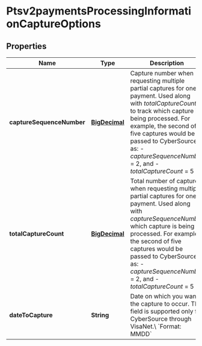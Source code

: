 
# Ptsv2paymentsProcessingInformationCaptureOptions

## Properties
Name | Type | Description | Notes
------------ | ------------- | ------------- | -------------
**captureSequenceNumber** | [**BigDecimal**](BigDecimal.md) | Capture number when requesting multiple partial captures for one payment. Used along with _totalCaptureCount_ to track which capture is being processed.  For example, the second of five captures would be passed to CyberSource as:   - _captureSequenceNumber_ &#x3D; 2, and   - _totalCaptureCount_ &#x3D; 5  |  [optional]
**totalCaptureCount** | [**BigDecimal**](BigDecimal.md) | Total number of captures when requesting multiple partial captures for one payment. Used along with _captureSequenceNumber_ which capture is being processed.  For example, the second of five captures would be passed to CyberSource as:   - _captureSequenceNumber_ &#x3D; 2, and   - _totalCaptureCount_ &#x3D; 5  |  [optional]
**dateToCapture** | **String** | Date on which you want the capture to occur. This field is supported only for CyberSource through VisaNet.\\ &#x60;Format: MMDD&#x60;  |  [optional]



